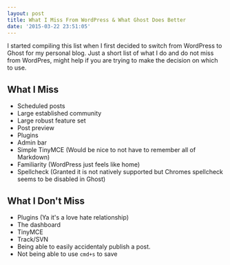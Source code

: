 ```yaml
---
layout: post
title: What I Miss From WordPress & What Ghost Does Better
date: '2015-03-22 23:51:05'
---
```


I started compiling this list when I first decided to switch from WordPress to Ghost for my personal blog.  Just a short list of what I do and do not miss from WordPres, might help if you are trying to make the decision on which to use.

## What I Miss
- Scheduled posts
- Large established community
- Large robust feature set
- Post preview
- Plugins
- Admin bar
- Simple TinyMCE (Would be nice to not have to remember all of Markdown)
- Familiarity (WordPress just feels like home)
- Spellcheck (Granted it is not natively supported but Chromes spellcheck seems to be disabled in Ghost)

## What I Don't Miss
- Plugins (Ya it's a love hate relationship)
- The dashboard
- TinyMCE
- Track/SVN
- Being able to easily accidentaly publish a post.
- Not being able to use `cmd+s` to save
